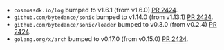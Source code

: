* `cosmossdk.io/log` bumped to v1.6.1 (from v1.6.0) [PR 2424](https://github.com/provenance-io/provenance/pull/2424).
* `github.com/bytedance/sonic` bumped to v1.14.0 (from v1.13.1) [PR 2424](https://github.com/provenance-io/provenance/pull/2424).
* `github.com/bytedance/sonic/loader` bumped to v0.3.0 (from v0.2.4) [PR 2424](https://github.com/provenance-io/provenance/pull/2424).
* `golang.org/x/arch` bumped to v0.17.0 (from v0.15.0) [PR 2424](https://github.com/provenance-io/provenance/pull/2424).
